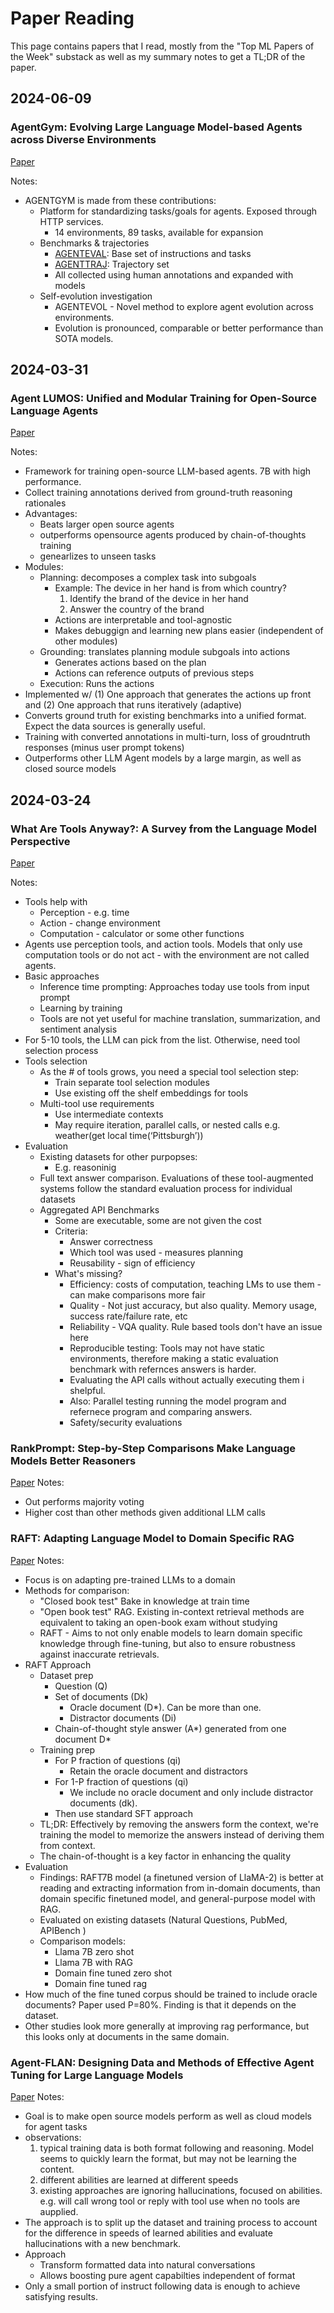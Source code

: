 # Paper Reading

This page contains papers that I read, mostly from the "Top ML Papers of the Week"
substack as well as my summary notes to get a TL;DR of the paper.

## 2024-06-09

### AgentGym: Evolving Large Language Model-based Agents across Diverse Environments

[Paper](https://arxiv.org/pdf/2406.04151)

Notes:

- AGENTGYM is made from these contributions:
  - Platform for standardizing tasks/goals for agents. Exposed through HTTP services.
    - 14 environments, 89 tasks, available for expansion
  - Benchmarks & trajectories
    - [AGENTEVAL](https://huggingface.co/datasets/AgentGym/AgentEval): Base set of instructions and tasks
    - [AGENTTRAJ](https://huggingface.co/datasets/AgentGym/AgentTraj-L): Trajectory set
    - All collected using human annotations and expanded with models
  - Self-evolution investigation
    - AGENTEVOL - Novel method to explore agent evolution across environments.
    - Evolution is pronounced, comparable or better performance than SOTA models.


## 2024-03-31

### Agent LUMOS: Unified and Modular Training for Open-Source Language Agents

[Paper](https://arxiv.org/pdf/2311.05657.pdf)

Notes:

- Framework for training open-source LLM-based agents. 7B with high performance.
- Collect training annotations derived from ground-truth reasoning rationales
- Advantages:
  - Beats larger open source agents
  - outperforms opensource agents produced by chain-of-thoughts training
  - genearlizes to unseen tasks
- Modules:
  - Planning: decomposes a complex task into subgoals
    - Example: The device in her hand is from which country?
      1. Identify the brand of the device in her hand
      1. Answer the country of the brand
    - Actions are interpretable and tool-agnostic
    - Makes debuggign and learning new plans easier (independent of other modules)
  - Grounding: translates planning module subgoals into actions
    - Generates actions based on the plan
    - Actions can reference outputs of previous steps
  - Execution: Runs the actions
- Implemented w/ (1) One approach that generates the actions up front and (2) One
  approach that runs iteratively (adaptive)
- Converts ground truth for existing benchmarks into a unified format. Expect the data sources is generally useful.
- Training with converted annotations in multi-turn, loss of groudntruth responses (minus user prompt tokens)
- Outperforms other LLM Agent models by a large margin, as well as closed source models



## 2024-03-24


### What Are Tools Anyway?: A Survey from the Language Model Perspective

[Paper](https://zorazrw.github.io/files/WhatAreToolsAnyway.pdf)

Notes:

- Tools help with
  - Perception - e.g. time
  - Action - change environment
  - Computation - calculator or some other functions
- Agents use perception tools, and action tools.  Models that only use computation tools or do not act - with the environment are not called agents.
- Basic approaches
  - Inference time prompting: Approaches today use tools from input prompt
  - Learning by training
  - Tools are not yet useful for machine translation, summarization, and sentiment analysis
- For 5-10 tools, the LLM can pick from the list. Otherwise, need tool selection process
- Tools selection
  - As the # of tools grows, you need a special tool selection step:
    - Train separate tool selection modules
    - Use existing off the shelf embeddings for tools
  - Multi-tool use requirements 
    - Use intermediate contexts
    - May require iteration, parallel calls, or nested calls e.g. weather(get local time(‘Pittsburgh’)) 
- Evaluation
  - Existing datasets for other purpopses:
    - E.g. reasoninig
  - Full text answer comparison. Evaluations of these tool-augmented systems follow the standard    evaluation process for individual datasets
  - Aggregated API Benchmarks
    - Some are executable, some are not given the cost
    - Criteria:
      - Answer correctness
      - Which tool was used - measures planning
      - Reusability - sign of efficiency
    - What's missing?
      - Efficiency: costs of computation, teaching LMs to use them - can make comparisons more fair
      - Quality - Not just accuracy, but also quality. Memory usage, success rate/failure rate, etc
      - Reliability - VQA quality. Rule based tools don't have an issue here
      - Reproducible testing: Tools may not have static environments, therefore making a static evaluation benchmark with refernces answers is harder.
      - Evaluating the API calls without actually executing them i shelpful.
      - Also: Parallel testing running the model program and refernece program and comparing answers.
      - Safety/security evaluations

### RankPrompt: Step-by-Step Comparisons Make Language Models Better Reasoners

[Paper](https://arxiv.org/abs/2403.12373)
Notes:

- Out performs majority voting
- Higher cost than other methods given additional LLM calls

### RAFT: Adapting Language Model to Domain Specific RAG

[Paper](https://arxiv.org/abs/2403.10131)
Notes:

- Focus is on adapting pre-trained LLMs to a domain
- Methods for comparison:
  - "Closed book test" Bake in knowledge at train time 
  - "Open book test" RAG. Existing in-context retrieval methods are equivalent to taking an open-book exam without studying
  - RAFT - Aims to not only enable models to learn domain specific knowledge through fine-tuning, but also to ensure robustness against inaccurate retrievals.
- RAFT Approach
  - Dataset prep
    - Question (Q)
    - Set of documents (Dk)
        - Oracle document (D*). Can be more than one.
        - Distractor documents (Di)
    - Chain-of-thought style answer (A*) generated from one document D*
  - Training prep
    - For P fraction of questions (qi)
      - Retain the oracle document and distractors
    - For 1-P fraction of questions (qi)
      - We include no oracle document and only include distractor documents (dk).
    - Then use standard SFT approach
  - TL;DR: Effectively by removing the answers form the context, we're training 
    the model to memorize the answers instead of deriving them from context.
  - The chain-of-thought is a key factor in enhancing the quality
- Evaluation
  - Findings:  RAFT7B model (a finetuned version of LlaMA-2) is better at reading and extracting information from in-domain documents, than domain specific finetuned model, and general-purpose
model with RAG.
  - Evaluated on existing datasets (Natural Questions, PubMed, APIBench )
  - Comparison models:
    - Llama 7B zero shot
    - Llama 7B with RAG
    - Domain fine tuned zero shot
    - Domain fine tuned rag
- How much of the fine tuned corpus should be trained to include oracle documents? Paper used P=80%. Finding is that it depends on the dataset.
- Other studies look more generally at improving rag performance, but this looks only
  at documents in the same domain.


### Agent-FLAN: Designing Data and Methods of Effective Agent Tuning for Large Language Models

[Paper](https://arxiv.org/abs/2403.12881v1)
Notes:

- Goal is to make open source models perform as well as cloud models for agent tasks
- observations:
  1. typical training data is both format following and reasoning. Model seems to quickly learn the format, but may not be learning the content.
  1. different abilities are learned at different speeds
  1. existing approaches are ignoring hallucinations, focused on abilities. e.g. will call wrong tool or reply with tool use when no tools are aupplied.
- The approach is to split up the dataset and training process to account for 
  the difference in speeds of learned abilities and evaluate hallucinations
  with a new benchmark.
- Approach
  - Transform formatted data into natural conversations
  - Allows boosting pure agent capabilties independent of format
- Only a small portion of instruct following data is enough to achieve satisfying results.
